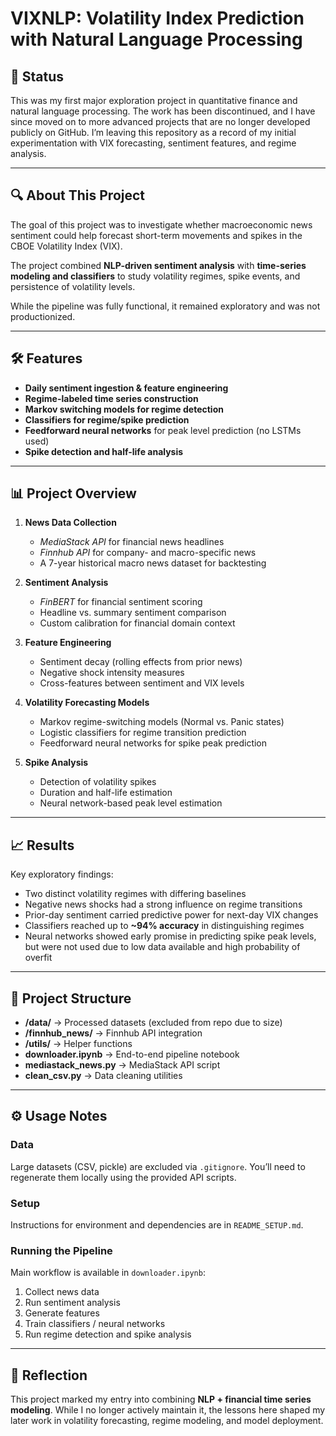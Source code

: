 # VIXNLP: Volatility Index Prediction with Natural Language Processing

## 📌 Status

This was my first major exploration project in quantitative finance and natural language processing. The work has been discontinued, and I have since moved on to more advanced projects that are no longer developed publicly on GitHub. I’m leaving this repository as a record of my initial experimentation with VIX forecasting, sentiment features, and regime analysis.

---

## 🔍 About This Project

The goal of this project was to investigate whether macroeconomic news sentiment could help forecast short-term movements and spikes in the CBOE Volatility Index (VIX).

The project combined **NLP-driven sentiment analysis** with **time-series modeling and classifiers** to study volatility regimes, spike events, and persistence of volatility levels.

While the pipeline was fully functional, it remained exploratory and was not productionized.

---

## 🛠️ Features

* **Daily sentiment ingestion & feature engineering**
* **Regime-labeled time series construction**
* **Markov switching models for regime detection**
* **Classifiers for regime/spike prediction**
* **Feedforward neural networks** for peak level prediction (no LSTMs used)
* **Spike detection and half-life analysis**

---

## 📊 Project Overview

1. **News Data Collection**

   * *MediaStack API* for financial news headlines
   * *Finnhub API* for company- and macro-specific news
   * A 7-year historical macro news dataset for backtesting

2. **Sentiment Analysis**

   * *FinBERT* for financial sentiment scoring
   * Headline vs. summary sentiment comparison
   * Custom calibration for financial domain context

3. **Feature Engineering**

   * Sentiment decay (rolling effects from prior news)
   * Negative shock intensity measures
   * Cross-features between sentiment and VIX levels

4. **Volatility Forecasting Models**

   * Markov regime-switching models (Normal vs. Panic states)
   * Logistic classifiers for regime transition prediction
   * Feedforward neural networks for spike peak prediction

5. **Spike Analysis**

   * Detection of volatility spikes
   * Duration and half-life estimation
   * Neural network-based peak level estimation

---

## 📈 Results

Key exploratory findings:

* Two distinct volatility regimes with differing baselines
* Negative news shocks had a strong influence on regime transitions
* Prior-day sentiment carried predictive power for next-day VIX changes
* Classifiers reached up to **\~94% accuracy** in distinguishing regimes
* Neural networks showed early promise in predicting spike peak levels, but were not used due to low data available and high probability of overfit

---

## 📂 Project Structure

* **/data/** → Processed datasets (excluded from repo due to size)
* **/finnhub\_news/** → Finnhub API integration
* **/utils/** → Helper functions
* **downloader.ipynb** → End-to-end pipeline notebook
* **mediastack\_news.py** → MediaStack API script
* **clean\_csv.py** → Data cleaning utilities

---

## ⚙️ Usage Notes

### Data

Large datasets (CSV, pickle) are excluded via `.gitignore`. You’ll need to regenerate them locally using the provided API scripts.

### Setup

Instructions for environment and dependencies are in `README_SETUP.md`.

### Running the Pipeline

Main workflow is available in `downloader.ipynb`:

1. Collect news data
2. Run sentiment analysis
3. Generate features
4. Train classifiers / neural networks
5. Run regime detection and spike analysis

---

## 🚀 Reflection

This project marked my entry into combining **NLP + financial time series modeling**. While I no longer actively maintain it, the lessons here shaped my later work in volatility forecasting, regime modeling, and model deployment. 
